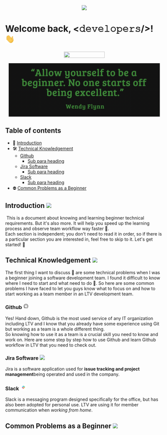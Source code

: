 <!--💬GREETINGSTITLE / 🌐WEBSITE: https://github.com/denvercoder1/readme-typing-svg -->
<div align="center" style="margin-right: 0px;">
 <img src="https://readme-typing-svg.herokuapp.com?font=Orbitron&size=40&color=%2379A500&height=67&duration=3000&center=true&lines=%F0%9F%85%B6%F0%9F%86%81%F0%9F%85%B4%F0%9F%85%B4%F0%9F%86%83%F0%9F%85%B8%F0%9F%85%BD%F0%9F%85%B6%F0%9F%86%82" height="60">
</div>
<h1> Welcome back, <𝚍𝚎𝚟𝚎𝚕𝚘𝚙𝚎𝚛𝚜/>! <img src="https://github.com/ABSphreak/ABSphreak/blob/master/gifs/Hi.gif" width="30"></h1>

<!--💬QUOTESTITLE / 🌐WEBSITE: https://textanim.com/ -->
<p align="center">
<img src="https://i.imgur.com/OFloXS3.gif" height="20" width="130">
<!--💬🃏QUOTESCARD / 🌐WEBSITE: https://github.com/PiyushSuthar/github-readme-quotes#Demo & https://github.com/shravan20/github-readme-quotes -->
<p align="center">
<img src="../../assets/images/beginner-quote.png" height="170">
<p align="center">

## Table of contents
- 🍷 [Introduction](#introduction)
- 🛠️ [Technical Knowledgement](#heading1)
  * [Github](#heading1.1)
    + [Sub para heading](#heading1.1.1)
  * [Jira Software](#heading1.2)
    + [Sub para heading](#heading1.2.1)
  * [Slack](#heading1.3)
    + [Sub para heading](#heading1.3.1)
- ⛔ [Common Problems as a Beginner](#heading2)

## Introduction <img src="https://media.giphy.com/media/VgCDAzcKvsR6OM0uWg/giphy.gif" width="40"> <a name="introduction"></a>
<p style="text-indent: 0.25rem;"> This is a document about knowing and learning beginner technical requirements. But it's also more. It will help you speed up the learning process and observe team workflow way faster 🚀. 
 </br> Each section is independent; you don't need to read it in order, so if there is a particular section you are interested in, feel free to skip to it. Let's get started! 🌱</p>

## Technical Knowledgement <img src="https://media.giphy.com/media/WUlplcMpOCEmTGBtBW/giphy.gif" width="30"> <a name="heading1"></a>
The first thing I want to discuss 💬 are some technical problems when I was a beginner joining a software development team. I found it difficult to know where I need to start and what need to do 📝. So here are some common problems I have faced to let you guys know what to focus on and how to start working as a team member in an LTV development team.
### Github <img src="../../assets/images/github.svg" width="18"><a name="heading1.1"></a>
Yes! Hand down, Github is the most used service of any IT organization including LTV and I know that you already have some experience using Git but working as a team is a whole different thing. 
</br> So knowing how to use it as a team is a crucial skill you need to know and work on. Here are some step by step how to use Github and learn Github workflow in LTV that you need to check out. 

### Jira Software <img src="https://fd-assets.prod.atl-paas.net/image/logos/contrib/jira-software/icons/white.svg" width="18"><a name="heading1.2"></a>
Jira is a software application used for <b>issue tracking and project management</b>being operated and used in the company.

### Slack <img src="../../assets/images/slack.svg" width="20"><a name="heading1.3"></a>
Slack is a messaging program designed specifically for the office, but has also been adopted for personal use. LTV are using it for member communication when _working from home_.

## Common Problems as a Beginner <img src="https://emojis.slackmojis.com/emojis/images/1621024394/39092/cat-roll.gif?1621024394" width="24" /><a name="heading2"></a>
